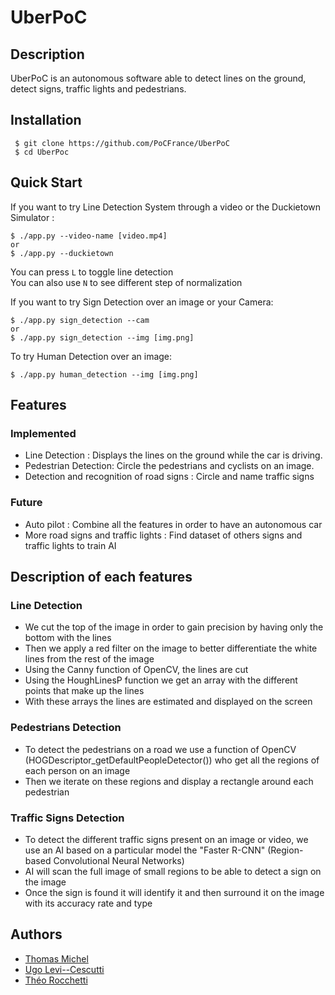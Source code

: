 # UberPoC



## Description
UberPoC is an autonomous software able to detect lines on the ground, detect signs, traffic lights and pedestrians.



## Installation

```
 $ git clone https://github.com/PoCFrance/UberPoC
 $ cd UberPoc
```


## Quick Start
If you want to try Line Detection System through a video or the Duckietown Simulator :
```
$ ./app.py --video-name [video.mp4]
or
$ ./app.py --duckietown
```  
  You can press ``L`` to toggle line detection  
  You can also use ``N`` to see different step of normalization
  
If you want to try Sign Detection over an image or your Camera:
```
$ ./app.py sign_detection --cam
or
$ ./app.py sign_detection --img [img.png]
```
To try Human Detection over an image:
```
$ ./app.py human_detection --img [img.png]
```

## Features

### Implemented

- Line Detection : Displays the lines on the ground while the car is driving.
- Pedestrian Detection: Circle the pedestrians and cyclists on an image.
- Detection and recognition of road signs : Circle and name traffic signs


### Future

- Auto pilot : Combine all the features in order to have an autonomous car
- More road signs and traffic lights : Find dataset of others signs and traffic lights to train AI


## Description of each features

### Line Detection

  - We cut the top of the image in order to gain precision by having only the bottom with the lines
  - Then we apply a red filter on the image to better differentiate the white lines from the rest of the image
  - Using the Canny function of OpenCV, the lines are cut
  - Using the HoughLinesP function we get an array with the different points that make up the lines
  - With these arrays the lines are estimated and displayed on the screen

### Pedestrians Detection

- To detect the pedestrians on a road we use a function of OpenCV (HOGDescriptor_getDefaultPeopleDetector()) who get all the regions of each person on an image
- Then we iterate on these regions and display a rectangle around each pedestrian

### Traffic Signs Detection
- To detect the different traffic signs present on an image or video, we use an AI based on a particular model the "Faster R-CNN" (Region-based Convolutional Neural Networks)
- AI will scan the full image of small regions to be able to detect a sign on the image
- Once the sign is found it will identify it and then surround it on the image with its accuracy rate and type 

## Authors

 - [Thomas Michel](https://github.com/pr0m3th3usEx)
 - [Ugo Levi--Cescutti](https://github.com/ugo94490)
 - [Théo Rocchetti](https://github.com/DCMaker76)
